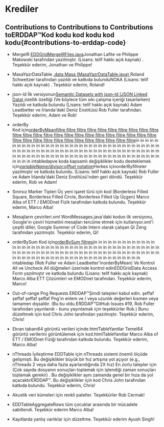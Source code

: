 # Krediler

## Contributions to Contributions to Contributions toERDDAP™Kod kodu kod kodu kod kodu{#contributions-to-erddap-code} 
* MergeIR
    [EDDGridMergeIRFiles.java](/docs/server-admin/datasets#eddgridfrommergeirfiles)Jonathan Lafite ve Philippe Makowski tarafından yazılmıştır. (Lisans: telif hakkı açık kaynak) . Teşekkür ederim, Jonathan ve Philippe&#33;
     
* MasaYazrDataTable
    [.data Masa (MasaYazrDataTable.java) ](https://coastwatch.pfeg.noaa.gov/erddap/tabledap/documentation.html#fileType)Roland Schweitzer tarafından yazıldı ve katkıda bulunduNOAA  (Lisans: telif hakkı açık kaynak) . Teşekkür ederim, Roland&#33;
     
* json-ld
İlk versiyonun[Semantic Datasets with json-ld (JSON Linked Data) ](/docs/server-admin/additional-information#json-ld)özellik özelliği (Ve böylece tüm sıkı çalışma içeriği tasarlarken) Yazıldı ve katkıda bulundu (Lisans: telif hakkı açık kaynak) Adam Leadbetter ve İrlanda'daki Deniz Enstitüsü Rob Fuller tarafından. Teşekkür ederim, Adam ve Rob&#33;
     
*   orderBy  
Kod için[orderByMeanfiltre filtre filtre filtre filtre filtre filtre filtre filtre filtre filtre filtre filtre filtre filtre filtre filtre filtre filtre filtre filtre filtre filtre filtre filtre filtre filtre filtre filtre filtre filtre filtre filtre filtre filtre filtre](https://coastwatch.pfeg.noaa.gov/erddap/tabledap/documentation.html#orderByMean)in in in in in in in in in in in in in in in in in in in in in in in in in in in in in in in in in in in in in in in in in in in in in in in in in in in in in in in in in in in in in in in in in in in in in in in in in in in in in in in in in in in in in in in in in in in in in in in in in in in in in in intabledapve koda kapsamlı değişiklikler kodu desteklemek için[_variableName/divisor:offset_ notation](https://coastwatch.pfeg.noaa.gov/erddap/tabledap/documentation.html#orderByDivisorOptions)Herkes içinorderByfiltreler yazılmıştır ve katkıda bulundu. (Lisans: telif hakkı açık kaynak) Rob Fuller ve Adam İrlanda'daki Deniz Enstitüsü'nden geri döndü. Teşekkür ederim, Rob ve Adam&#33;
     
* Sınırsız Marker Tipleri
Üç yeni işaret türü için kod (Borderless Filled Square, Borderless Filled Circle, Borderless Filled Up Üçgen) Marco Alba of ETT / EMODnet Fizik tarafından katkıda bulundu. Teşekkür ederim, Marco Alba&#33;
     
* Mesajların çevirileri.xml
WordMessages.java'daki kodun ilk versiyonu, Google'ın çeviri hizmetini mesajları tercüme etmek için kullanıyor.xml'i çeşitli diller, Google Summer of Code Intern olarak çalışan Qi Zeng tarafından yazılmıştır. Teşekkür ederim, Qi&#33;
     
*   orderBySum
Kod için[orderBySum filtresi](https://coastwatch.pfeg.noaa.gov/erddap/tabledap/documentation.html#orderBySum)in in in in in in in in in in in in in in in in in in in in in in in in in in in in in in in in in in in in in in in in in in in in in in in in in in in in in in in in in in in in in in in in in in in in in in in in in in in in in in in in in in in in in in in in in in in in in in in in in in in in in in intabledap  (Rob Fuller ve Adam Leadbetter'inorderByMean) Ve Kontrol All ve Uncheck All düğmeleri üzerinde kontrol edinEDDGridData Access Form yazılmıştır ve katkıda bulundu (Lisans: telif hakkı açık kaynak) Marco Alba ETT Çözümleri ve EMODnet tarafından. Teşekkür ederim, Marco&#33;
     
* Out-of-range Png Requests
    ERDDAP™Şimdi talepleri kabul edin. şeffaf şeffaf şeffaf şeffaf Png'ın enlem ve / veya uzunlık değerleri kısmen veya tamamen dışsaldır. (Bu bu oldu.ERDDAP™GitHub Issues #19, Rob Fuller tarafından yayınlandı - bunu yayınlamak için teşekkürler Rob.) Bunu düzeltmek için kod Chris John tarafından yazılmıştır. Teşekkür ederim, Chris&#33;
     
* Ekran tabanı64 görüntü verileri içinde.htmlTableYanıtlar
Temel64 görüntü verilerini görüntülemek için kod.htmlTableYanıtlar Marco Alba of ETT / EMODnet Fiziği tarafından katkıda bulundu. Teşekkür ederim, Marco Alba&#33;
     
* nThreads İyileştirme
EDDTable için nThreads sistemi önemli ölçüde gelişmişti. Bu değişiklikler büyük bir hız artışına yol açıyor (e.g., nThreads 2 veya daha fazla ayarlandığında 2X hız) En zorlu talepler için (Çok sayıda dosyanın sonuçları toplamak için işlendiği zaman sonuçları toplamak gerekir) . Bu değişiklikler aynı zamanda genel bir hıza da yol açacaktırERDDAP™. Bu değişiklikler için kod Chris John tarafından katkıda bulundu. Teşekkür ederim, Chris&#33;

* Akustik veri kümeleri için renkli paletler. Teşekkürler Rob Cermak&#33;

* EDDTableAggregateRows tüm çocuklar arasında bir mücadele sabitlendi. Teşekkür ederim Marco Alba&#33;

* Kayıtlarda yanlış varlıklar için düzeltme. Teşekkür ederim Ayush Singh&#33;
